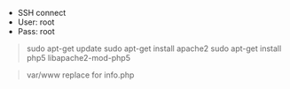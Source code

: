 - SSH connect
- User: root
- Pass: root

> sudo apt-get update
> sudo apt-get install apache2
> sudo apt-get install php5 libapache2-mod-php5

> var/www
> replace for info.php